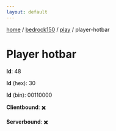 ```yaml
---
layout: default
---
```


[home](/)  /  [bedrock150](/protocol/bedrock150)  /  [play](/protocol/bedrock150/play)  /  player-hotbar

# Player hotbar

**Id**: 48

**Id** (hex): 30

**Id** (bin): 00110000

**Clientbound**: ✖️

**Serverbound**: ✖️

